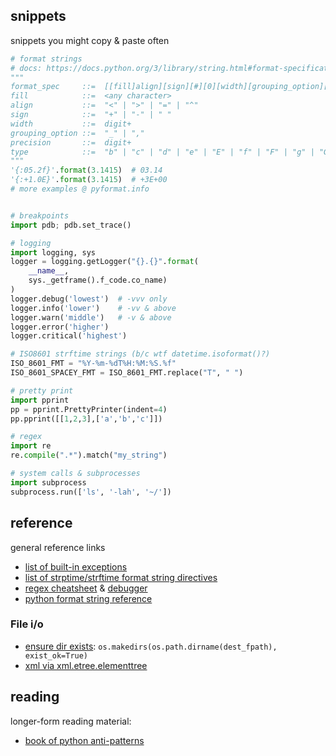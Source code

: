 ## snippets
snippets you might copy & paste often

```python
# format strings
# docs: https://docs.python.org/3/library/string.html#format-specification-mini-language
"""
format_spec     ::=  [[fill]align][sign][#][0][width][grouping_option][.precision][type]
fill            ::=  <any character>
align           ::=  "<" | ">" | "=" | "^"
sign            ::=  "+" | "-" | " "
width           ::=  digit+
grouping_option ::=  "_" | ","
precision       ::=  digit+
type            ::=  "b" | "c" | "d" | "e" | "E" | "f" | "F" | "g" | "G" | "n" | "o" | "s" | "x" | "X" | "%"
"""
'{:05.2f}'.format(3.1415)  # 03.14
'{:+1.0E}'.format(3.1415)  # +3E+00
# more examples @ pyformat.info


# breakpoints 
import pdb; pdb.set_trace()

# logging
import logging, sys
logger = logging.getLogger("{}.{}".format(
    __name__,
    sys._getframe().f_code.co_name)
)
logger.debug('lowest')  # -vvv only
logger.info('lower')    # -vv & above
logger.warn('middle')   # -v & above
logger.error('higher')
logger.critical('highest')

# ISO8601 strftime strings (b/c wtf datetime.isoformat()?)
ISO_8601_FMT = "%Y-%m-%dT%H:%M:%S.%f"
ISO_8601_SPACEY_FMT = ISO_8601_FMT.replace("T", " ")

# pretty print 
import pprint
pp = pprint.PrettyPrinter(indent=4)
pp.pprint([[1,2,3],['a','b','c']])

# regex
import re
re.compile(".*").match("my_string")

# system calls & subprocesses
import subprocess
subprocess.run(['ls', '-lah', '~/'])
```

## reference
general reference links

* [list of built-in exceptions](https://docs.python.org/3/library/exceptions.html#exception-hierarchy)
* [list of strptime/strftime format string directives](http://strftime.org/)
* [regex cheatsheet](https://www.debuggex.com/cheatsheet/regex/python) & [debugger](https://www.debuggex.com/?flavor=python)
* [python format string reference](https://pyformat.info/)

### File i/o
* [ensure dir exists](https://stackoverflow.com/questions/2793789/create-destination-path-for-shutil-copy-files/49615070#49615070): `os.makedirs(os.path.dirname(dest_fpath), exist_ok=True)`
* [xml via xml.etree.elementtree](https://docs.python.org/2/library/xml.etree.elementtree.html)

## reading
longer-form reading material:

* [book of python anti-patterns](http://docs.quantifiedcode.com/python-anti-patterns/)
